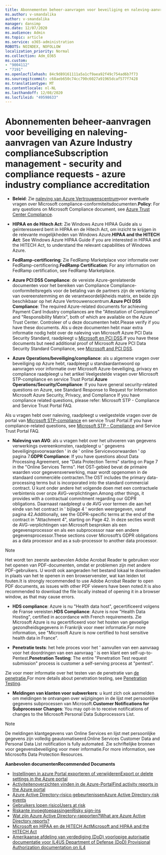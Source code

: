 ```yaml
---
title: Abonnementen beheer-aanvragen voor beveiliging en naleving-aanvragen van Azure Industry compliance
ms.author: v-smandalika
author: v-smandalika
manager: dansimp
ms.date: 12/07/2020
ms.audience: Admin
ms.topic: article
ms.service: o365-administration
ROBOTS: NOINDEX, NOFOLLOW
localization_priority: Normal
ms.collection: Adm_O365
ms.custom:
- "9004112"
- "7191"
ms.openlocfilehash: 84c9d89161111a5a1cf9aea92f49c754ad6b7f73
ms.sourcegitcommit: c68aeb650c74cc790c6027a91965dcaf577f7428
ms.translationtype: MT
ms.contentlocale: nl-NL
ms.lasthandoff: 12/08/2020
ms.locfileid: "49598633"
---
```

# <a name="subscription-management---security-and-compliance-requests---azure-industry-compliance-accreditation"></a><span data-ttu-id="a624e-102">Abonnementen beheer-aanvragen voor beveiliging en naleving-aanvragen van Azure Industry compliance</span><span class="sxs-lookup"><span data-stu-id="a624e-102">Subscription management - security and compliance requests - azure industry compliance accreditation</span></span>

- <span data-ttu-id="a624e-103">**Beleid**: Zie [naleving van Azure Vertrouwenscentrum](https://docs.microsoft.com/compliance/regulatory/offering-SOC)voor eventuele vragen over Microsoft compliance-conformiteitsdocumenten.</span><span class="sxs-lookup"><span data-stu-id="a624e-103">**Policy**: For any questions on Microsoft Compliance document, see [Azure Trust Center Compliance](https://docs.microsoft.com/compliance/regulatory/offering-SOC).</span></span>

- <span data-ttu-id="a624e-104">**HIPAA en de Hitech Act**: Zie Windows Azure HIPAA Guide als u geïnteresseerd bent in HIPAA en de Hitech Act, om inzicht te krijgen in de relevante mogelijkheden van Windows Azure.</span><span class="sxs-lookup"><span data-stu-id="a624e-104">**HIPAA and the HITECH Act**: See Windows Azure HIPAA Guide if you are interested in HIPAA and the HITECH Act, to understand the relevant capabilities of Windows Azure.</span></span>

- <span data-ttu-id="a624e-105">**FedRamp-certificering**: Zie FedRamp Marketplace voor informatie over FedRamp-certificering.</span><span class="sxs-lookup"><span data-stu-id="a624e-105">**FedRamp Certification**: For any information on FedRamp certification, see FedRamp Marketplace.</span></span>

- <span data-ttu-id="a624e-106">**Azure PCI DSS Compliance**: de vereiste Azure-gerelateerde documenten voor het bereiken van Compliance Compliance-conformiteitsregels voor de betaling van de partners zijn de verklaring van overeenstemming en de verantwoordelijkheids matrix, en beide zijn beschikbaar op het Azure Vertrouwenscentrum.</span><span class="sxs-lookup"><span data-stu-id="a624e-106">**Azure PCI DSS Compliance**: The required Azure-related documents for achieving Payment Card Industry compliances are the "Attestation of Compliance" and "Responsibility Matrix", both of which are available on the Azure Trust Center.</span></span> <span data-ttu-id="a624e-107">Controleer of u deze documenten hebt.</span><span class="sxs-lookup"><span data-stu-id="a624e-107">Please verify if you have these documents.</span></span> <span data-ttu-id="a624e-108">Als u deze documenten hebt maar extra informatie nodig hebt over de naleving van Microsoft Azure PCI Data Security Standard, raadpleegt u [Microsoft en PCI DSS](https://docs.microsoft.com/compliance/regulatory/offering-PCI-DSS).</span><span class="sxs-lookup"><span data-stu-id="a624e-108">If you have these documents but need additional proof of Microsoft Azure PCI Data Security Standard Compliance, see [Microsoft and PCI DSS](https://docs.microsoft.com/compliance/regulatory/offering-PCI-DSS).</span></span>

- <span data-ttu-id="a624e-109">**Azure Operations/beveiliging/compliance**: als u algemene vragen over beveiliging op Azure hebt, raadpleegt u standaardantwoord op aanvragen voor informatie over Microsoft Azure-beveiliging, privacy en compliance raadpleegt u het artikel Veelgestelde vragen over Microsoft STP-compliance en service Trust Portal.</span><span class="sxs-lookup"><span data-stu-id="a624e-109">**Azure Operations/Security/Compliance**: If you have general security-related questions on Azure, see Standard Response to Request for Information Microsoft Azure Security, Privacy, and Compliance If you have compliance related questions, please refer: Microsoft STP - Compliance and Service Trust Portal FAQ.</span></span>

<span data-ttu-id="a624e-110">Als u vragen hebt over naleving, raadpleegt u veelgestelde vragen over de portal van [Microsoft STP-compliance](https://www.microsoft.com/trust-center/compliance/compliance-overview) en service Trust Portal.</span><span class="sxs-lookup"><span data-stu-id="a624e-110">If you have compliance-related questions, see [Microsoft STP - Compliance](https://www.microsoft.com/trust-center/compliance/compliance-overview) and Service Trust Portal FAQ.</span></span>

- <span data-ttu-id="a624e-111">**Naleving van AVG**: als u vragen hebt over het uitvoeren van gegevens verwerkings overeenkomsten, raadpleegt u ' gegevens beveiligingsvoorwaarden ' in de ' online Servicevoorwaarden ' op pagina 7.</span><span class="sxs-lookup"><span data-stu-id="a624e-111">**GDPR Compliance**: If you have questions about Data Processing Agreement, see "Data Protection Terms" starting on Page 7 in the "Online Services Terms".</span></span> <span data-ttu-id="a624e-112">Het OST-gebied bevat de primaire waarden voor gegevensverwerking, maar wordt opgenomen in de standaard commerciële contracten.</span><span class="sxs-lookup"><span data-stu-id="a624e-112">The OST includes the primary data-processing terms but is incorporated into the standard commercial contract.</span></span> <span data-ttu-id="a624e-113">U kunt onder andere het volgende doen met een contractuele verbintenis over onze AVG-verplichtingen.</span><span class="sxs-lookup"><span data-stu-id="a624e-113">Among other things, it provides with a contractual commitment regarding our GDPR obligations.</span></span> <span data-ttu-id="a624e-114">Daarnaast raadpleegt u de AVG voor termen die aan het einde van het contract in ' bijlage 4 ' worden weergegeven, vanaf pagina 42.</span><span class="sxs-lookup"><span data-stu-id="a624e-114">Additionally, see the GDPR-specific terms at the end of the contract in "Attachment 4", starting on Page 42.</span></span> <span data-ttu-id="a624e-115">In deze secties wordt de AVG-verplichtingen van Microsoft besproken als een gegevensprocessor en als een subprocessor naar een andere gegevensprocessor.</span><span class="sxs-lookup"><span data-stu-id="a624e-115">These sections cover Microsoft’s GDPR obligations as a data processor and as a sub-processor to another data processor.</span></span>

> [!NOTE]
> <span data-ttu-id="a624e-116">Het wordt ten zeerste aanbevolen Adobe Acrobat Reader te gebruiken voor het openen van PDF-documenten, omdat er problemen zijn met andere PDF-gebruikers. U wordt ook aangeraden het bestand lokaal te downloaden in plaats van het te openen in een browservenster, wat kan leiden tot fouten.</span><span class="sxs-lookup"><span data-stu-id="a624e-116">It is strongly recommended to use Adobe Acrobat Reader to open PDF documents, as issues with other PDF viewers have been noted.It is also recommended to download the file locally instead of opening it in a browser window, as that may cause errors.</span></span>

- <span data-ttu-id="a624e-117">**HDS compliance**: Azure is nu "Health data host", gecertificeerd volgens de Franse vereisten.</span><span class="sxs-lookup"><span data-stu-id="a624e-117">**HDS Compliance**: Azure is now "Health Data Hosting", certified in accordance with French requirements.</span></span> <span data-ttu-id="a624e-118">Zie Microsoft Azure is nu gecertificeerd voor het hosten van gevoelige gezondheidsgegevens in Frankrijk voor meer informatie.</span><span class="sxs-lookup"><span data-stu-id="a624e-118">For more information, see "Microsoft Azure is now certified to host sensitive health data in France".</span></span>

- <span data-ttu-id="a624e-119">**Penetratie tests**: het hele proces voor het ' aanvullen van een aanvraag voor het doordringen van een aanvraag ' is een klant een self-up-to-Pentest.</span><span class="sxs-lookup"><span data-stu-id="a624e-119">**Penetration Testing**: The entire "Penetration Test request submission" process is customer a self-serving process at "pentest".</span></span>

<span data-ttu-id="a624e-120">Zie voor meer informatie over het testen van de penetratie van [de penetratie.](https://docs.microsoft.com/azure/security/fundamentals/pen-testing)</span><span class="sxs-lookup"><span data-stu-id="a624e-120">For more details about penetration testing, see [Penetration Testing](https://docs.microsoft.com/azure/security/fundamentals/pen-testing).</span></span>

- <span data-ttu-id="a624e-121">**Meldingen van klanten voor subwerkers**: u kunt zich ook aanmelden om meldingen te ontvangen over wijzigingen in de lijst met persoonlijke gegevens subprocessen van Microsoft.</span><span class="sxs-lookup"><span data-stu-id="a624e-121">**Customer Notifications for Subprocessor Changes**: You may opt-in to receive notifications of changes to the Microsoft Personal Data Subprocessors List.</span></span>

> [!NOTE]
> <span data-ttu-id="a624e-122">De meldingen klantgegevens van Online Services en lijst met persoonlijke gegevens zijn volledig geautomatiseerd.</span><span class="sxs-lookup"><span data-stu-id="a624e-122">Online Services Customer Data and Personal Data List notification is fully automated.</span></span> <span data-ttu-id="a624e-123">Zie schriftelijke bronnen voor gegevensbeveiliging voor meer informatie.</span><span class="sxs-lookup"><span data-stu-id="a624e-123">For more information, see Microsofts Data Protection Resources.</span></span>

<span data-ttu-id="a624e-124">**Aanbevolen documenten**</span><span class="sxs-lookup"><span data-stu-id="a624e-124">**Recommended Documents**</span></span>

- [<span data-ttu-id="a624e-125">Instellingen in azure Portal exporteren of verwijderen</span><span class="sxs-lookup"><span data-stu-id="a624e-125">Export or delete settings in the Azure portal</span></span>](https://docs.microsoft.com/azure/azure-portal/set-preferences)
- [<span data-ttu-id="a624e-126">Activiteitenoverzichten vinden in de Azure-Portal</span><span class="sxs-lookup"><span data-stu-id="a624e-126">Find activity reports in the Azure portal</span></span>](https://docs.microsoft.com/azure/active-directory/reports-monitoring/howto-find-activity-reports)
- [<span data-ttu-id="a624e-127">Azure Active Directory-risico gebeurtenissen</span><span class="sxs-lookup"><span data-stu-id="a624e-127">Azure Active Directory risk events</span></span>](https://docs.microsoft.com/azure/active-directory/identity-protection/overview-identity-protection)
- [<span data-ttu-id="a624e-128">Gebruikers lopen risico</span><span class="sxs-lookup"><span data-stu-id="a624e-128">Users at risk</span></span>](https://docs.microsoft.com/azure/active-directory/identity-protection/overview-identity-protection)
- [<span data-ttu-id="a624e-129">Riskante invoegtoepassingen</span><span class="sxs-lookup"><span data-stu-id="a624e-129">Risky sign-ins</span></span>](https://docs.microsoft.com/azure/active-directory/identity-protection/overview-identity-protection)
- [<span data-ttu-id="a624e-130">Wat zijn Azure Active Directory-rapporten?</span><span class="sxs-lookup"><span data-stu-id="a624e-130">What are Azure Active Directory reports?</span></span>](https://docs.microsoft.com/azure/active-directory/reports-monitoring/overview-reports)
- [<span data-ttu-id="a624e-131">Microsoft en HIPAA en de HITECH Act</span><span class="sxs-lookup"><span data-stu-id="a624e-131">Microsoft and HIPAA and the HITECH Act</span></span>](https://docs.microsoft.com/compliance/regulatory/offering-hipaa-hitech)
- [<span data-ttu-id="a624e-132">Amerikaanse afdeling van verdediging (DoD) voorlopige autorisatie documentatie voor IL4</span><span class="sxs-lookup"><span data-stu-id="a624e-132">US Department of Defense (DoD) Provisional Authorization documentation on IL4</span></span>](https://docs.microsoft.com/compliance/regulatory/offering-DoD-DISA-L2-L4-L5)













